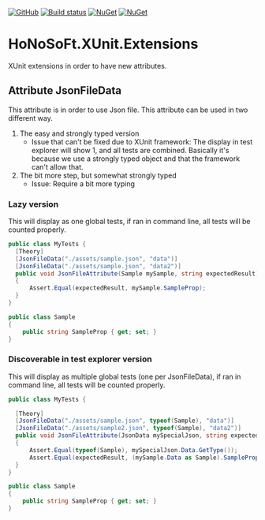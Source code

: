 [![GitHub](https://img.shields.io/github/license/mashape/apistatus.svg)](https://github.com/Nordes/HoNoSoFt.XUnit.Extensions/blob/master/LICENSE) [![Build status](https://ci.appveyor.com/api/projects/status/oxhhrmmf711syrkv?svg=true)](https://ci.appveyor.com/project/Nordes/honosoft-xunit-extensions) [![NuGet](https://img.shields.io/nuget/v/HoNoSoFt.XUnit.Extensions.svg)](https://www.nuget.org/packages/HoNoSoFt.XUnit.Extensions) [![NuGet](https://img.shields.io/nuget/dt/HoNoSoFt.XUnit.Extensions.svg)](https://www.nuget.org/packages/HoNoSoFt.XUnit.Extensions)


# HoNoSoFt.XUnit.Extensions
XUnit extensions in order to have new attributes.

## Attribute JsonFileData
This attribute is in order to use Json file. This attribute can be used in two different way.

1. The easy and strongly typed version
    * Issue that can't be fixed due to XUnit framework: The display in test explorer will show 1, and all tests are combined. Basically it's because we use a strongly typed object and that the framework can't allow that.
2. The bit more step, but somewhat strongly typed
    * Issue: Require a bit more typing

### Lazy version
This will display as one global tests, if ran in command line, all tests will be counted properly.

```csharp
public class MyTests {
  [Theory]
  [JsonFileData("./assets/sample.json", "data")]
  [JsonFileData("./assets/sample.json", "data2")]
  public void JsonFileAttribute(Sample mySample, string expectedResult)
  {
      Assert.Equal(expectedResult, mySample.SampleProp);
  }
}

public class Sample
{
    public string SampleProp { get; set; }
}
```

### Discoverable in test explorer version
This will display as multiple global tests (one per JsonFileData), if ran in command line, all tests will be counted properly.

```csharp
public class MyTests {

  [Theory]
  [JsonFileData("./assets/sample.json", typeof(Sample), "data")]
  [JsonFileData("./assets/sample2.json", typeof(Sample), "data2")]
  public void JsonFileAttribute(JsonData mySpecialJson, string expectedResult)
  {
      Assert.Equal(typeof(Sample), mySpecialJson.Data.GetType());
      Assert.Equal(expectedResult, (mySample.Data as Sample).SampleProp);
  }
}

public class Sample
{
    public string SampleProp { get; set; }
}
```